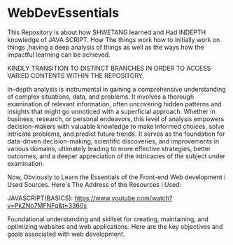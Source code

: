 # WebDevEssentials
This Repository  is about how SHWETANG learned and Had INDEPTH knowledge of JAVA SCRIPT. How The things work how to initially work on things ,having a deep analysis of things as well as the ways how the impactful learning can be achieved.

KINDLY TRANSITION TO DISTINCT BRANCHES IN ORDER TO ACCESS VARIED CONTENTS WITHIN THE REPOSITORY.

In-depth analysis is instrumental in gaining a comprehensive understanding of complex situations, data, and problems. It involves a thorough examination of relevant information, often uncovering hidden patterns and insights that might go unnoticed with a superficial approach. Whether in business, research, or personal endeavors, this level of analysis empowers decision-makers with valuable knowledge to make informed choices, solve intricate problems, and predict future trends. It serves as the foundation for data-driven decision-making, scientific discoveries, and improvements in various domains, ultimately leading to more effective strategies, better outcomes, and a deeper appreciation of the intricacies of the subject under examination.

Now, Obviously to Learn the Essentials of the Front-end Web development i Used Sources. Here's The Address of the Resources i Used:

JAVASCRIPT(BASICS): https://www.youtube.com/watch?v=PkZNo7MFNFg&t=3360s

Foundational understanding and skillset for creating, maintaining, and optimizing websites and web applications. Here are the key objectives and goals associated with web development.


